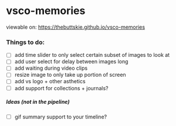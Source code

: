# vsco-memories

viewable on:
https://thebuttskie.github.io/vsco-memories


### Things to do:
- [ ] add time slider to only select certain subset of images to look at
- [ ] add user select for delay between images long 
- [ ] add waiting during video clips
- [ ] resize image to only take up portion of screen
- [ ] add vs logo + other asthetics
- [ ] add support for collections + journals?

##### Ideas (not in the pipeline)
- [ ] gif summary support to your timeline?
